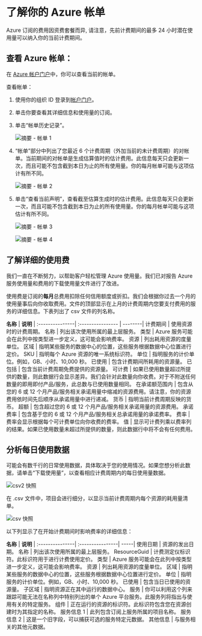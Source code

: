 <properties
   pageTitle="了解你的帐单 | Azure"
   description="了解如何阅读并理解 Azure 订阅的使用情况和计费"
   services=""
   documentationCenter=""
   authors="erihur"
   manager="stevenpo"
   editor=""
   tags="billing"/>  


<tags
   ms.service="billing"
   ms.devlang="na"
   ms.topic="article"
   ms.tgt_pltfrm="na"
   ms.workload="na"
   ms.date="10/31/2016"
   wacn.date="12/30/2016"/>  



# 了解你的 Azure 帐单

Azure 订阅的费用因资费套餐而异, 请注意，先前计费期间的最多 24 小时潜在使用量可以纳入你的当前计费期间。

## 查看 Azure 帐单：

在 [Azure 帐户门户](https://account.windowsazure.cn/subscriptions)中，你可以查看当前的帐单。

查看帐单：

1. 使用你的组织 ID 登录到[帐户门户](https://account.windowsazure.cn/subscriptions)。

2. 单击你要查看其详细信息和使用量的订阅。

3. 单击“帐单历史记录”。

    ![摘要 - 帐单 1](./media/billing-understand-your-bill/ContentViewaBillforMA1.png)


4. “帐单”部分中列出了您最近 6 个计费周期（外加当前的未计费周期）的对帐单。当前期间的对帐单是生成估算值时的估计费用。此信息每天只会更新一次，而且可能不包含截到本日为止的所有使用量。你的每月帐单可能与这项估计有所不同。

    ![摘要 - 帐单 2](./media/billing-understand-your-bill/ContentViewaBillforMA2.png)

5. 单击“查看当前声明”，查看截至估算生成时的估计费用。此信息每天只会更新一次，而且可能不包含截到本日为止的所有使用量。你的每月帐单可能与这项估计有所不同。

    ![摘要 - 帐单 3](./media/billing-understand-your-bill/ContentViewaBillforMA3.png)

    ![摘要 - 帐单 4](./media/billing-understand-your-bill/ContentViewaBillforMA4.png)

## 了解详细的使用费

我们一直在不断努力，以帮助客户轻松管理 Azure 使用量。我们已对报告 Azure 服务使用量和费用的下载使用量文件进行了改进。

使用费是订阅的**每月**总费用扣除任何信用额度或折扣。我们会根据你过去一个月的使用量事后向你收取费用。文件的顶部显示在上月的计费周期内您要支付费用的服务的详细信息。下表列出了 csv 文件的列名称。

**名称** | **说明** |
:---------------| :---------------- | --------|
计费期间 | 使用资源时的计费周期。
名称 | 列出该次使用所属的最上层服务。
类型 | Azure 服务可能会在此列中按类型进一步定义，这可能会影响费率。
资源 | 列出耗用资源的度量单位。
区域 | 指明某些服务的数据中心的位置，这些服务根据数据中心位置进行定价。
SKU | 指明每个 Azure 资源的唯一系统标识符。
单位 | 指明服务的计价单位。例如，GB、小时、10,000 秒。
已使用 | 包含计费期间所耗用的资源量。
已包括 | 包含当前计费周期免费提供的资源量。
可计费 | 如果已使用数量超过所提供的数量，则此数据行会显示差异。我们会针对此数量向你收费。对于不附送任何数量的即用即付产品/服务，此总数与已使用数量相同。
在承诺额范围内 | 包含从您的 6 或 12 个月产品/服务相关承诺用量中缩减的资源费用。请注意，你的资源费用依时间先后顺序从承诺用量中进行递减。
货币 | 指明当前计费周期反映的货币。
超额 | 包含超过您的 6 或 12 个月产品/服务相关承诺用量的资源费用。
承诺费率 | 包含基于您的 6 或 12 个月产品/服务相关总承诺用量的承诺费率。
费率 | 费率会显示根据每个可计费单位向你收费的费率。
值 | 显示可计费列乘以费率列的结果。如果已使用数量未超过所提供的数量，则此数据行中将不会有任何费用。

## 分析每日使用数据
可能会有数千行的日常使用数据，具体取决于您的使用情况。如果您想分析此数据，请单击“下载使用量”，以查看相应计费周期内的每日使用量数据。

![csv2 快照](./media/billing-understand-your-bill/csv2screenshot.png)

在 .csv 文件中，项目会进行细分，以显示当前计费周期内每个资源的耗用量清单。

![csv 快照](./media/billing-understand-your-bill/csvsnapshotportal.png)

以下列显示了在开始计费期间时影响费率的详细信息：

**名称** | **说明** |
:---------------| :----------------| -----|
使用日期 | 资源的发出日期。
名称 | 列出该次使用所属的最上层服务。
ResourceGuid | 计费测定仪标识符。此标识符用于进行计费使用定价。
类型 | Azure 服务可能会在此列中按类型进一步定义，这可能会影响费率。
资源 | 列出耗用资源的度量单位。
区域 | 指明某些服务的数据中心的位置，这些服务根据数据中心位置进行定价。
单位 | 指明服务的计价单位。例如，GB、小时、10,000 秒。
已使用 | 包含当日已使用的资源量。
子区域 | 指明资源正在其中运行的数据中心。
服务 | 你可以利用这个列来跟踪可能无法在名称列中特别列出的单个 Azure 平台服务。此服务列将指出与使用有关的特定服务。
组件 | 正在运行的资源的标识符。此标识符包含您在资源创建时为其指定的名称。
服务信息 1 | 此列包含订阅上服务所属的项目名称。
服务信息 2 | 这是一个旧字段，可以捕获可选的服务特定元数据。
其他信息 | 与服务相关的其他元数据。

<!--Image references-->

<!---HONumber=Mooncake_1017_2016-->